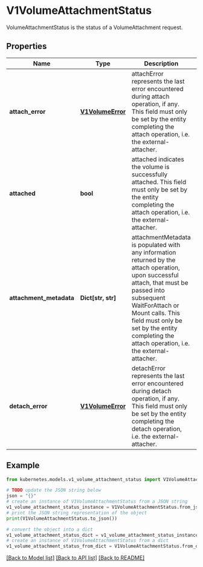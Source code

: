 # V1VolumeAttachmentStatus

VolumeAttachmentStatus is the status of a VolumeAttachment request.

## Properties

Name | Type | Description | Notes
------------ | ------------- | ------------- | -------------
**attach_error** | [**V1VolumeError**](V1VolumeError.md) | attachError represents the last error encountered during attach operation, if any. This field must only be set by the entity completing the attach operation, i.e. the external-attacher. | [optional] 
**attached** | **bool** | attached indicates the volume is successfully attached. This field must only be set by the entity completing the attach operation, i.e. the external-attacher. | [default to False]
**attachment_metadata** | **Dict[str, str]** | attachmentMetadata is populated with any information returned by the attach operation, upon successful attach, that must be passed into subsequent WaitForAttach or Mount calls. This field must only be set by the entity completing the attach operation, i.e. the external-attacher. | [optional] 
**detach_error** | [**V1VolumeError**](V1VolumeError.md) | detachError represents the last error encountered during detach operation, if any. This field must only be set by the entity completing the detach operation, i.e. the external-attacher. | [optional] 

## Example

```python
from kubernetes.models.v1_volume_attachment_status import V1VolumeAttachmentStatus

# TODO update the JSON string below
json = "{}"
# create an instance of V1VolumeAttachmentStatus from a JSON string
v1_volume_attachment_status_instance = V1VolumeAttachmentStatus.from_json(json)
# print the JSON string representation of the object
print(V1VolumeAttachmentStatus.to_json())

# convert the object into a dict
v1_volume_attachment_status_dict = v1_volume_attachment_status_instance.to_dict()
# create an instance of V1VolumeAttachmentStatus from a dict
v1_volume_attachment_status_from_dict = V1VolumeAttachmentStatus.from_dict(v1_volume_attachment_status_dict)
```
[[Back to Model list]](../README.md#documentation-for-models) [[Back to API list]](../README.md#documentation-for-api-endpoints) [[Back to README]](../README.md)


